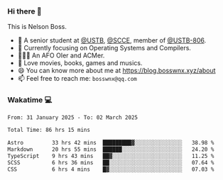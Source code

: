 ### Hi there 👋

<!--
**bosswnx/bosswnx** is a ✨ _special_ ✨ repository because its `README.md` (this file) appears on your GitHub profile.

Here are some ideas to get you started:

- 🔭 I’m currently working on ...
- 🌱 I’m currently learning ...
- 👯 I’m looking to collaborate on ...
- 🤔 I’m looking for help with ...
- 💬 Ask me about ...
- 📫 How to reach me: ...
- 😄 Pronouns: ...
- ⚡ Fun fact: ...
-->

This is Nelson Boss.

- 🏫 A senior student at [@USTB](https://www.ustb.edu.cn/), [@SCCE](https://scce.ustb.edu.cn/), member of [@USTB-806](https://ustb-806.github.io/).
- 🌱 Currently focusing on Operating Systems and Compilers.
- 🧑🏻‍💻 An AFO OIer and ACMer.
- 🥰 Love movies, books, games and musics.
- 😄 You can know more about me at https://blog.bosswnx.xyz/about
- 📫 Feel free to reach me: `bosswnx@qq.com`

### Wakatime 💻

<!--START_SECTION:waka-->

```txt
From: 31 January 2025 - To: 02 March 2025

Total Time: 86 hrs 15 mins

Astro         33 hrs 42 mins  █████████▓░░░░░░░░░░░░░░░   38.98 %
Markdown      20 hrs 55 mins  ██████░░░░░░░░░░░░░░░░░░░   24.20 %
TypeScript    9 hrs 43 mins   ██▓░░░░░░░░░░░░░░░░░░░░░░   11.25 %
SCSS          6 hrs 36 mins   ██░░░░░░░░░░░░░░░░░░░░░░░   07.64 %
CSS           6 hrs 4 mins    █▓░░░░░░░░░░░░░░░░░░░░░░░   07.03 %
```

<!--END_SECTION:waka-->
